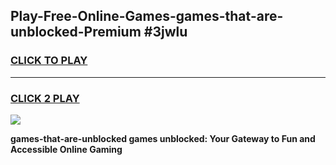
## Play-Free-Online-Games-games-that-are-unblocked-Premium #3jwlu
<h3>
<a href="https://premium.freeplayer.one?title=games-that-are-unblocked&ref=8M">CLICK TO PLAY</a></h3>
<hr>

<h3>
<a href="https://premium.freeplayer.one?title=games-that-are-unblocked&ref=8M">CLICK 2 PLAY</a>
  
</h3>

<a href="https://premium.freeplayer.one?title=games-that-are-unblocked&ref=8M"><img src="https://clearcache.store/games.png"></a>


**games-that-are-unblocked games unblocked: Your Gateway to Fun and Accessible Online Gaming**
